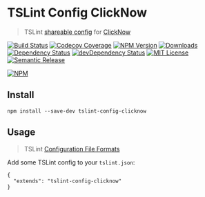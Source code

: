 # TSLint Config ClickNow
> TSLint [shareable config](http://palantir.github.io/tslint/usage/cli/) for [ClickNow](https://github.com/cknow/tslint-config-clicknow)

[![Build Status](https://travis-ci.org/cknow/tslint-config-clicknow.svg)](https://travis-ci.org/cknow/tslint-config-clicknow)
[![Codecov Coverage](https://img.shields.io/codecov/c/github/cknow/tslint-config-clicknow.svg)](https://codecov.io/github/cknow/tslint-config-clicknow)
[![NPM Version](https://img.shields.io/npm/v/tslint-config-clicknow.svg)](https://www.npmjs.com/package/tslint-config-clicknow)
[![Downloads](https://img.shields.io/npm/dm/tslint-config-clicknow.svg)](https://www.npmjs.com/package/tslint-config-clicknow)
[![Dependency Status](https://david-dm.org/cknow/tslint-config-clicknow.svg)](https://david-dm.org/cknow/tslint-config-clicknow)
[![devDependency Status](https://david-dm.org/cknow/tslint-config-clicknow/dev-status.svg)](https://david-dm.org/cknow/tslint-config-clicknow#info=devDependencies)
[![MIT License](https://img.shields.io/npm/l/tslint-config-clicknow.svg)](http://opensource.org/licenses/MIT)
[![Semantic Release](https://img.shields.io/badge/%20%20%F0%9F%93%A6%F0%9F%9A%80-semantic--release-e10079.svg)](https://github.com/semantic-release/semantic-release)

[![NPM](https://nodei.co/npm/tslint-config-clicknow.png?downloads=true&downloadRank=true&stars=true)](https://nodei.co/npm/tslint-config-clicknow)

## Install

```
npm install --save-dev tslint-config-clicknow
```

## Usage
> TSLint [Configuration File Formats](http://palantir.github.io/tslint/usage/tslint-json/)

Add some TSLint config to your `tslint.json`:

```
{
  "extends": "tslint-config-clicknow"
}
```
